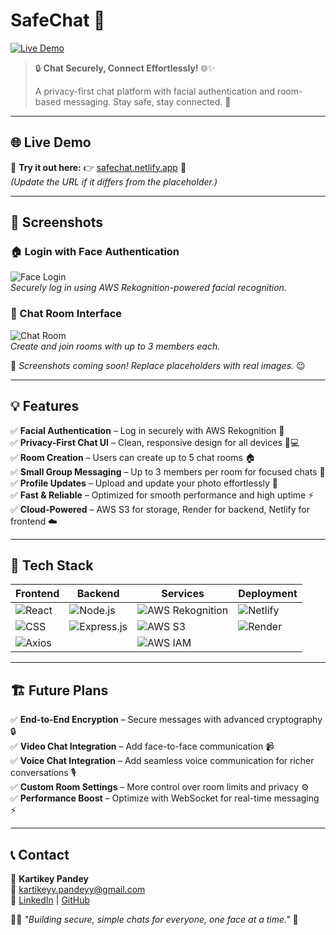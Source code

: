# SafeChat 💬

[![Live Demo](https://img.shields.io/badge/Live%20Demo-Visit-blue?style=for-the-badge)](https://safechat.netlify.app/)  

> 🔒 **Chat Securely, Connect Effortlessly!** 🌐✨  
> 
> A privacy-first chat platform with facial authentication and room-based messaging. Stay safe, stay connected. 🚀

---

## 🌐 Live Demo
🎉 **Try it out here:** 👉 [safechat.netlify.app](https://safechat.netlify.app/) 🚀  
*(Update the URL if it differs from the placeholder.)*

---

## 📸 Screenshots
### 🏠 Login with Face Authentication
![Face Login](https://via.placeholder.com/800x400.png?text=Face+Login+-+SafeChat)  
*Securely log in using AWS Rekognition-powered facial recognition.*

### 💬 Chat Room Interface
![Chat Room](https://via.placeholder.com/800x400.png?text=Chat+Room+-+SafeChat)  
*Create and join rooms with up to 3 members each.*

📌 *Screenshots coming soon! Replace placeholders with real images.* 😉  

---

## 💡 Features
✅ **Facial Authentication** – Log in securely with AWS Rekognition 🔐  
✅ **Privacy-First Chat UI** – Clean, responsive design for all devices 📱💻  
✅ **Room Creation** – Users can create up to 5 chat rooms 🏠  
✅ **Small Group Messaging** – Up to 3 members per room for focused chats 💬  
✅ **Profile Updates** – Upload and update your photo effortlessly 📸  
✅ **Fast & Reliable** – Optimized for smooth performance and high uptime ⚡  
✅ **Cloud-Powered** – AWS S3 for storage, Render for backend, Netlify for frontend ☁️  

---

## 🚀 Tech Stack
| Frontend | Backend | Services | Deployment |
|----------|---------|----------|------------|
| ![React](https://img.shields.io/badge/React.js-61DAFB?style=for-the-badge&logo=react&logoColor=black) | ![Node.js](https://img.shields.io/badge/Node.js-339933?style=for-the-badge&logo=node.js&logoColor=white) | ![AWS Rekognition](https://img.shields.io/badge/AWS%20Rekognition-FF9900?style=for-the-badge&logo=amazonaws&logoColor=white) | ![Netlify](https://img.shields.io/badge/Netlify-00C7B7?style=for-the-badge&logo=netlify&logoColor=white) |
| ![CSS](https://img.shields.io/badge/CSS3-1572B6?style=for-the-badge&logo=css3&logoColor=white) | ![Express.js](https://img.shields.io/badge/Express.js-000000?style=for-the-badge&logo=express&logoColor=white) | ![AWS S3](https://img.shields.io/badge/AWS%20S3-569A31?style=for-the-badge&logo=amazonaws&logoColor=white) | ![Render](https://img.shields.io/badge/Render-46E3B7?style=for-the-badge&logo=render&logoColor=white) |
| ![Axios](https://img.shields.io/badge/Axios-5A29E4?style=for-the-badge&logo=axios&logoColor=white) | | ![AWS IAM](https://img.shields.io/badge/AWS%20IAM-232F3E?style=for-the-badge&logo=amazonaws&logoColor=white) | |

---

## 🏗️ Future Plans
✅ **End-to-End Encryption** – Secure messages with advanced cryptography 🔒  
✅ **Video Chat Integration** – Add face-to-face communication 📹  
✅ **Voice Chat Integration** – Add seamless voice communication for richer conversations 🎙️  
✅ **Custom Room Settings** – More control over room limits and privacy ⚙️  
✅ **Performance Boost** – Optimize with WebSocket for real-time messaging ⚡  

---

## 📞 Contact
💌 **Kartikey Pandey**  
📧 [kartikeyy.pandeyy@gmail.com](mailto:kartikeyy.pandeyy@gmail.com)  
🔗 [LinkedIn](https://www.linkedin.com/in/kartikeyy-pandeyy) | [GitHub](https://github.com/Kartikeyy-pandeyy)  

👨‍💻 *"Building secure, simple chats for everyone, one face at a time."* 🚀